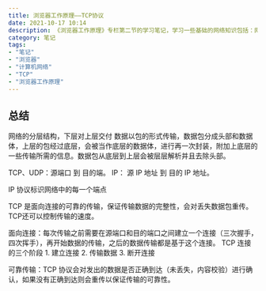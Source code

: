 ```yaml
---
title: 浏览器工作原理——TCP协议
date: 2021-10-17 10:14
description: 《浏览器工作原理》专栏第二节的学习笔记，学习一些基础的网络知识包括：网络的分层结构，TCP/IP 相关协议的简单介绍。
category: 笔记
tags:  
- "笔记"
- "浏览器"
- "计算机网络"
- "TCP"
- "浏览器工作原理"
---
```

## 总结
网络的分层结构，下层对上层交付
数据以包的形式传输，数据包分成头部和数据体，上层的包经过底层，会被当作底层的数据体，进行再一次封装，附加上底层的一些传输所需的信息。数据包从底层到上层会被层层解析并且去除头部。

TCP、UDP：源端口 到 目的端。
IP： 源 IP 地址 到 目的 IP 地址。

IP 协议标识网络中的每一个端点

TCP 是面向连接的可靠的传输，保证传输数据的完整性，会对丢失数据包重传。TCP还可以控制传输的速度。

面向连接：每次传输之前需要在源端口和目的端口之间建立一个连接（三次握手，四次挥手），再开始数据的传输，之后的数据传输都是基于这个连接。
TCP 连接的三个阶段
	1. 建立连接
	2. 传输数据
	3. 断开连接
	
可靠传输：TCP 协议会对发出的数据是否正确到达（未丢失，内容校验）进行确认，如果没有正确到达则会重传以保证传输的可靠性。

